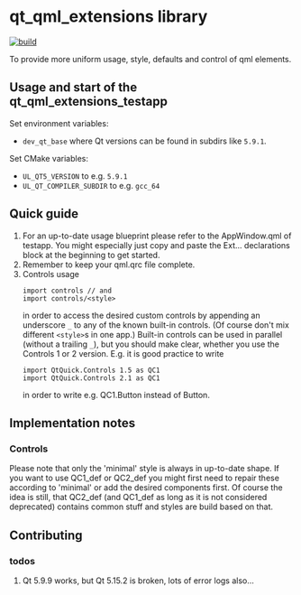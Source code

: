 # qt_qml_extensions library

[![build](https://github.com/devmarkusb/qt_qml_extensions/actions/workflows/build.yml/badge.svg)](https://github.com/devmarkusb/qt_qml_extensions/actions/workflows/build.yml)

To provide more uniform usage, style, defaults and control of
qml elements.

## Usage and start of the qt_qml_extensions_testapp

Set environment variables:
* `dev_qt_base` where Qt versions can be found in subdirs like `5.9.1`.

Set CMake variables:
* `UL_QT5_VERSION` to e.g. `5.9.1`
* `UL_QT_COMPILER_SUBDIR` to e.g. `gcc_64`

## Quick guide

1. For an up-to-date usage blueprint please refer to the AppWindow.qml of testapp.
   You might especially just copy and paste the Ext... declarations block at the
   beginning to get started.
2. Remember to keep your qml.qrc file complete.
3. Controls usage
   ```
   import controls // and
   import controls/<style>
   ```
   in order to access the desired custom controls by appending an underscore `_`
   to any of the known built-in controls. (Of course don't mix different `<style>`s
   in one app.) Built-in controls can be used in parallel (without a trailing `_`), but you should
   make clear, whether you use the Controls 1 or 2 version. E.g. it is good practice
   to write
   ```
   import QtQuick.Controls 1.5 as QC1
   import QtQuick.Controls 2.1 as QC1
   ```
   in order to write e.g. QC1.Button instead of Button.

## Implementation notes

### Controls
Please note that only the 'minimal' style is always in up-to-date shape. If you want
to use QC1_def or QC2_def you might first need to repair these according to 'minimal'
or add the desired components first. Of course the idea is still, that QC2_def (and
QC1_def as long as it is not considered deprecated) contains common stuff and styles are
build based on that.

## Contributing

### todos

1. Qt 5.9.9 works, but Qt 5.15.2 is broken, lots of error logs also...